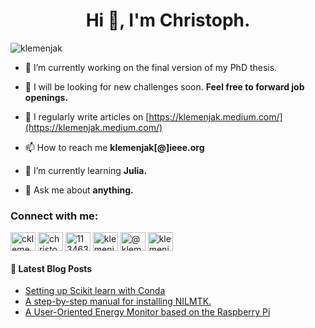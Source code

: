 <h1 align="center">Hi 👋, I'm Christoph.</h1>
<p align="left"> <img src="https://komarev.com/ghpvc/?username=klemenjak&label=Profile%20views&color=0e75b6&style=flat" alt="klemenjak" /> </p>


- 🔭 I’m currently working on the final version of my PhD thesis.

- 🚀 I will be looking for new challenges soon. **Feel free to forward job openings.**

- 📝 I regularly write articles on [https://klemenjak.medium.com/](https://klemenjak.medium.com/)

- 📫 How to reach me **klemenjak[@]ieee.org**

- 🌱 I’m currently learning **Julia.**

- 💬 Ask me about **anything.**



<h3 align="left">Connect with me:</h3>
<p align="left">
<a href="https://twitter.com/cklemenjak" target="blank"><img align="center" src="https://cdn.jsdelivr.net/npm/simple-icons@3.0.1/icons/twitter.svg" alt="cklemenjak" height="30" width="40" /></a>
<a href="https://linkedin.com/in/christoph-klemenjak-861061b3" target="blank"><img align="center" src="https://cdn.jsdelivr.net/npm/simple-icons@3.0.1/icons/linkedin.svg" alt="christoph-klemenjak-861061b3" height="30" width="40" /></a>
<a href="https://stackoverflow.com/users/11346383" target="blank"><img align="center" src="https://cdn.jsdelivr.net/npm/simple-icons@3.0.1/icons/stackoverflow.svg" alt="11346383" height="30" width="40" /></a>
<a href="https://kaggle.com/klemenjak" target="blank"><img align="center" src="https://cdn.jsdelivr.net/npm/simple-icons@3.0.1/icons/kaggle.svg" alt="klemenjak" height="30" width="40" /></a>
<a href="https://medium.com/@klemenjak" target="blank"><img align="center" src="https://cdn.jsdelivr.net/npm/simple-icons@3.0.1/icons/medium.svg" alt="@klemenjak" height="30" width="40" /></a>
<a href="https://www.leetcode.com/klemenjak" target="blank"><img align="center" src="https://cdn.jsdelivr.net/npm/simple-icons@3.0.1/icons/leetcode.svg" alt="klemenjak" height="30" width="40" /></a>
</p>



#### 📕 Latest Blog Posts

<!-- BLOG-POST-LIST:START -->
- [Setting up Scikit learn with Conda](https://klemenjak.medium.com/setting-up-scikit-learn-with-conda-89162cf8d9e9?source=rss-26543efaa5c------2)
- [A step-by-step manual for installing NILMTK.](https://klemenjak.medium.com/a-step-by-step-manual-for-installing-nilmtk-bff86e3aa418?source=rss-26543efaa5c------2)
- [A User-Oriented Energy Monitor based on the Raspberry Pi](https://klemenjak.medium.com/a-user-oriented-energy-monitor-based-on-the-raspberry-pi-b1fa93174cf0?source=rss-26543efaa5c------2)
<!-- BLOG-POST-LIST:END -->



<!--
#### &#x1f4c8; GitHub Stats
<a href="https://github.com/klemenjak/klemenjak">
  <img align="center" src="https://github-readme-stats.vercel.app/api/top-langs/?username=klemenjak&hide=java,html&title_color=ffffff&text_color=c9cacc&icon_color=2bbc8a&bg_color=1d1f21" />
</a>
<a href="https://github.com/klemenjak/klemenjak">
  <img align="center" src="https://github-readme-stats.vercel.app/api?username=klemenjak&show_icons=true&line_height=27&count_private=true&title_color=ffffff&text_color=c9cacc&icon_color=2bbc8a&bg_color=1d1f21" alt="Martin's GitHub Stats" />
</a>


**klemenjak/klemenjak** is a ✨ _special_ ✨ repository because its `README.md` (this file) appears on your GitHub profile.

Here are some ideas to get you started:

- 🔭 I’m currently working on ...
- 🌱 I’m currently learning ...
- 👯 I’m looking to collaborate on ...
- 🤔 I’m looking for help with ...
- 💬 Ask me about ...
- 📫 How to reach me: ...
- 😄 Pronouns: ...
- ⚡ Fun fact: ...
-->
